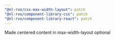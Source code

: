 ```yaml
---
"@nl-rvo/css-max-width-layout": patch
"@nl-rvo/component-library-css": patch
"@nl-rvo/component-library-react": patch
---
```


Made centered content in max-width-layout optional
